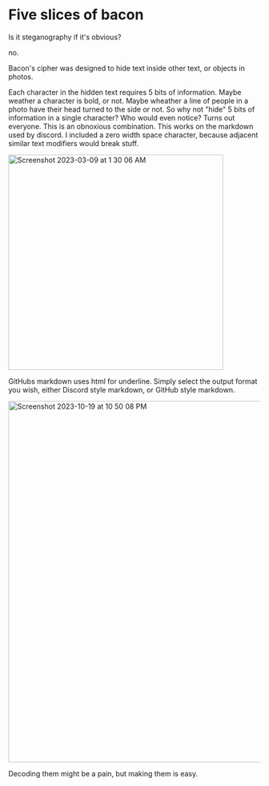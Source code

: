 # Five slices of bacon
Is it steganography if it's obvious?

no.

Bacon's cipher was designed to hide text inside other text, or objects in photos.

Each character in the hidden text requires 5 bits of information. Maybe weather a character is bold, or not. Maybe wheather a line of people in a photo have their head turned to the side or not.
So why not "hide" 5 bits of information in a single character? Who would even notice?
Turns out everyone. This is an obnoxious combination. 
This works on the markdown used by discord. I included a zero width space character, because adjacent similar text modifiers would break stuff.

<img width="429" alt="Screenshot 2023-03-09 at 1 30 06 AM" src="https://user-images.githubusercontent.com/1384102/223951580-bd514d96-8f8f-40f6-97e7-5284ada5cbe9.png">


GitHubs markdown uses html for underline. Simply select the output format you wish, either Discord style markdown, or GitHub style markdown.

<img width="720" alt="Screenshot 2023-10-19 at 10 50 08 PM" src="https://github.com/Odyhibit/five_slices_of_bacon/assets/1384102/a128fe9b-ab46-442c-9773-c3c8db3f428b">

Decoding them might be a pain, but making them is easy.

